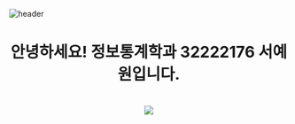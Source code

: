 ![header](https://capsule-render.vercel.app/api?type=Venom&color=96d1f8&text=YEWON's_Page)

<div align='center'>
<h1>
  안녕하세요! 정보통계학과 32222176 서예원입니다.
</h1>
<h1>
<img src="https://img.shields.io/badge/MySQL-4479A1?style=for-the-badge&logo=MySQL&logoColor=white">
</h1>
</div>
